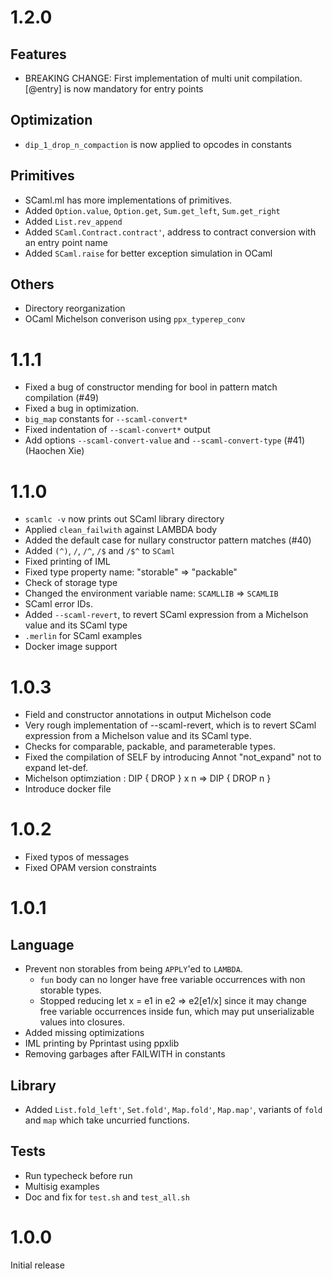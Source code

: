 # 1.2.0

## Features

* BREAKING CHANGE: First implementation of multi unit compilation.  [@entry] is now mandatory for entry points

## Optimization

* `dip_1_drop_n_compaction` is now applied to opcodes in constants

## Primitives

* SCaml.ml has more implementations of primitives.
* Added `Option.value`, `Option.get`, `Sum.get_left`, `Sum.get_right`
* Added `List.rev_append`
* Added `SCaml.Contract.contract'`, address to contract conversion with an entry point name
* Added `SCaml.raise` for better exception simulation in OCaml

## Others

* Directory reorganization
* OCaml Michelson converison using `ppx_typerep_conv`

# 1.1.1

* Fixed a bug of constructor mending for bool in pattern match compilation (#49)
* Fixed a bug in optimization.
* `big_map` constants for `--scaml-convert*`
* Fixed indentation of `--scaml-convert*` output
* Add options `--scaml-convert-value` and `--scaml-convert-type` (#41) (Haochen Xie)

# 1.1.0

* `scamlc -v` now prints out SCaml library directory
* Applied `clean_failwith` against LAMBDA body
* Added the default case for nullary constructor pattern matches (#40)
* Added `(^)`, `/`, `/^`, `/$` and `/$^` to `SCaml`
* Fixed printing of IML
* Fixed type property name: "storable" => "packable"
* Check of storage type
* Changed the environment variable name: `SCAMLLIB` => `SCAMLIB`
* SCaml error IDs.
* Added `--scaml-revert`, to revert SCaml expression from a Michelson value and its SCaml type
* `.merlin` for SCaml examples
* Docker image support

# 1.0.3

* Field and constructor annotations in output Michelson code
* Very rough implementation of --scaml-revert, which is to revert SCaml expression from a Michelson value and its SCaml type.
* Checks for comparable, packable, and parameterable types.
* Fixed the compilation of SELF by introducing Annot "not_expand" not to expand let-def.
* Michelson optimziation : DIP { DROP } x n => DIP { DROP n }
* Introduce docker file

# 1.0.2

* Fixed typos of messages
* Fixed OPAM version constraints

# 1.0.1

## Language

* Prevent non storables from being `APPLY`'ed to `LAMBDA`.
    * `fun` body can no longer have free variable occurrences 
	   with non storable types.
    * Stopped reducing  let x = e1 in e2  =>  e2[e1/x]  since it may change 
	  free variable occurrences inside fun, which may put unserializable 
	  values into closures.
* Added missing optimizations
* IML printing by Pprintast using ppxlib
* Removing garbages after FAILWITH in constants

## Library

* Added `List.fold_left'`, `Set.fold'`, `Map.fold'`, `Map.map'`, variants of
  `fold` and `map` which take uncurried functions.

## Tests

* Run typecheck before run
* Multisig examples
* Doc and fix for `test.sh` and `test_all.sh`

# 1.0.0

Initial release
